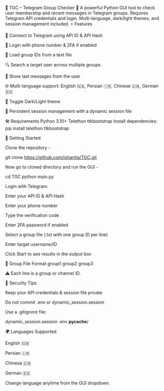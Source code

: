 💫 TGC – Telegram Group Checker 💫
A powerful Python GUI tool to check user membership and recent messages in Telegram groups. Requires Telegram API credentials and login. Multi-language, dark/light themes, and session management included.
⚡️ Features

🔌 Connect to Telegram using API ID & API Hash

📱 Login with phone number & 2FA if enabled

📂 Load group IDs from a text file

🔍 Search a target user across multiple groups

💬 Show last messages from the user

🌐 Multi-language support: English 🇬🇧, Persian 🇮🇷, Chinese 🇨🇳, German 🇩🇪

🌙 Toggle Dark/Light theme

💾 Persistent session management with a dynamic session file


🛠 Requirements
Python 3.10+
Telethon
ttkbootstrap
Install dependencies:
pip install telethon ttkbootstrap

🚀 Getting Started

Clone the repository -

git clone https://github.com/ishantia/TGC.git


Now go to cloned directory and run the GUI -

cd TGC
python main.py


Login with Telegram:

Enter your API ID & API Hash

Enter your phone number

Type the verification code

Enter 2FA password if enabled



Select a group file (.txt with one group ID per line)

Enter target username/ID

Click Start to see results in the output box


📁 Group File Format
group1
group2
group3


⚠️ Each line is a group or channel ID.

🔐 Security Tips

Keep your API credentials & session file private

Do not commit .env or dynamic_session.session

Use a .gitignore file:


dynamic_session.session
.env
__pycache__/

🌍 Languages Supported

English 🇬🇧

Persian 🇮🇷

Chinese 🇨🇳

German 🇩🇪


Change language anytime from the GUI dropdown.
